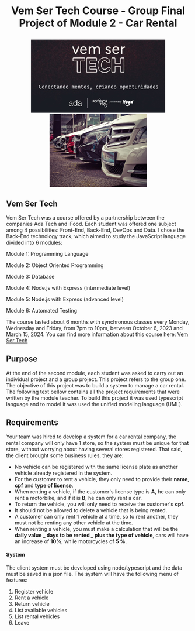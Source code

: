 # <p align="center"> Vem Ser Tech Course - Group Final Project of Module 2 - Car Rental </p>

<p align="center">
<img src="images/VemSerTech.jpg"  alt="VemSerTech" height="200px align="left" />
<img src="images/car_rental.jpg"  alt="car rental" height="200px align="right"/>
</p>

## Vem Ser Tech

Vem Ser Tech was a course offered by a partnership between the companies Ada Tech and iFood. Each student was offered one subject among 4 possibilities: Front-End, Back-End, DevOps and Data. I chose the Back-End technology track, which aimed to study the JavaScript language divided into 6 modules:

Module 1: Programming Language

Module 2: Object Oriented Programming

Module 3: Database

Module 4: Node.js with Express (intermediate level)

Module 5: Node.js with Express (advanced level)

Module 6: Automated Testing

The course lasted about 6 months with synchronous classes every Monday, Wednesday and Friday, from 7pm to 10pm, between October 6, 2023 and March 15, 2024. You can find more information about this course here: <a href="https://ada.tech/sou-aluno/programas/ifood-vem-ser-tech">Vem Ser Tech</a>

## Purpose 

At the end of the second module, each student was asked to carry out an individual project and a group project. This project refers to the group one. The objective of this project was to build a system to manage a car rental. The following text bellow contains all the project requirements that were written by the module teacher. To build this project it was used typescript language and to model it was used the unified modeling language (UML). 

## Requirements

Your team was hired to develop a system for a car rental company, the rental company will only have 1 store, so the system must be unique for that store, without worrying about having several stores registered. That said, the client brought some business rules, they are:

- No vehicle can be registered with the same license plate as another vehicle already registered in the system.
- For the customer to rent a vehicle, they only need to provide their **name**, **cpf** and **type of license**.
- When renting a vehicle, if the customer's license type is **A**, he can only rent a motorbike, and if it is **B**, he can only rent a car.
- To return the vehicle, you will only need to receive the customer's **cpf**.
- It should not be allowed to delete a vehicle that is being rented.
- A customer can only rent 1 vehicle at a time, so to rent another, they must not be renting any other vehicle at the time.
- When renting a vehicle, you must make a calculation that will be the **daily value _ days to be rented _ plus the type of vehicle**, cars will have an increase of **10%**, while motorcycles of **5 %**.

#### System

The client system must be developed using node/typescript and the data must be saved in a json file. The system will have the following menu of features:

1. Register vehicle
2. Rent a vehicle
3. Return vehicle
4. List available vehicles
5. List rental vehicles
6. Leave
